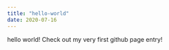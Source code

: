 ```yaml
---
title: "hello-world"
date: 2020-07-16
---
```


hello world!  Check out my very first github page entry!
